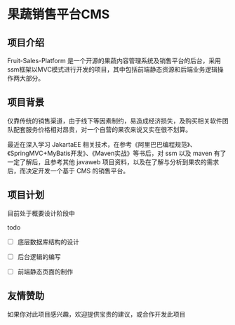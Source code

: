 # 果蔬销售平台CMS

## 项目介绍

Fruit-Sales-Platform 是一个开源的果蔬内容管理系统及销售平台的后台，采用ssm框架以MVC模式进行开发的项目，其中包括前端静态资源和后端业务逻辑操作两大部分。

## 项目背景

仅靠传统的销售渠道，由于线下等因素制约，易造成经济损失，及购买相关软件团队配套服务价格相对昂贵，对一个自营的果农来说又实在很不划算。

最近在深入学习 JakartaEE 相关技术，在参考《阿里巴巴编程规范》、《SpringMVC+MyBatis开发》、《Maven实战》等书后，对 ssm 以及 maven 有了一定了解后，且参考其他 javaweb 项目资料，以及在了解与分析到果农的需求后，而决定开发一个基于 CMS 的销售平台。


## 项目计划

目前处于概要设计阶段中

todo

 * [ ] 底层数据库结构的设计
 * [ ] 后台逻辑的编写
 * [ ] 前端静态页面的制作


## 友情赞助

如果你对此项目感兴趣，欢迎提供宝贵的建议，或合作开发此项目

<!--
如果你对此感兴趣，欢迎提供宝贵的建议，目前本人也在求职中，有相关软件开发职位欢迎联系我。 
邮箱： loremwalker@hotmail.com
-->
